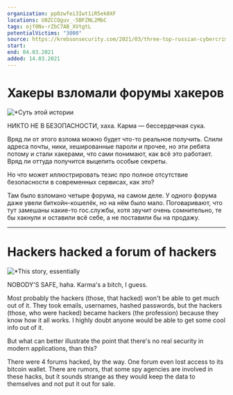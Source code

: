```yaml
---
organization: ppOzwfei3Iwt1iR5ek8XF
locations: U0ZCCQguv_-5BFZNL2MbC
tags: ojf0Nv-rZbC7AB_XVtgtL
potentialVictims: "3000"
source: https://krebsonsecurity.com/2021/03/three-top-russian-cybercrime-forums-hacked/
start: 
end: 04.03.2021
added: 14.03.2021
---
```


# Хакеры взломали форумы хакеров

![*Суть этой истории](/img/leaks/mazafaka/spidey.jpg)

НИКТО НЕ В БЕЗОПАСНОСТИ, хаха. Карма — бессердечная сука.

Вряд ли от этого взлома можно будет что-то реальное получить. Слили адреса почты, ники, хешированные пароли и прочее, но эти ребята потому и стали хакерами, что сами понимают, как всё это работает. Вряд ли оттуда получится выцепить особые секреты.

Но что может иллюстрировать тезис про полное отсутствие безопасности в современных сервисах, как это?

Там было взломано четыре форума, на самом деле. У одного форума даже увели биткойн-кошелёк, но на нём было мало. Поговаривают, что тут замешаны какие-то гос.службы, хотя звучит очень сомнительно, те бы хакнули и оставили всё себе, а не поставили бы на продажу.

---

# Hackers hacked a forum of hackers

![*This story, essentially](/img/leaks/mazafaka/spidey.jpg)

NOBODY'S SAFE, haha. Karma's a bitch, I guess.

Most probably the hackers (those, that hacked) won't be able to get much out of it. They took emails, usernames, hashed passwords, but the hackers (those, who were hacked) became hackers (the profession) because they know how it all works. I highly doubt anyone would be able to get some cool info out of it.

But what can better illustrate the point that there's no real security in modern applications, than this?

There were 4 forums hacked, by the way. One forum even lost access to its bitcoin wallet. There are rumors, that some spy agencies are involved in these hacks, but it sounds strange as they would keep the data to themselves and not put it out for sale.
